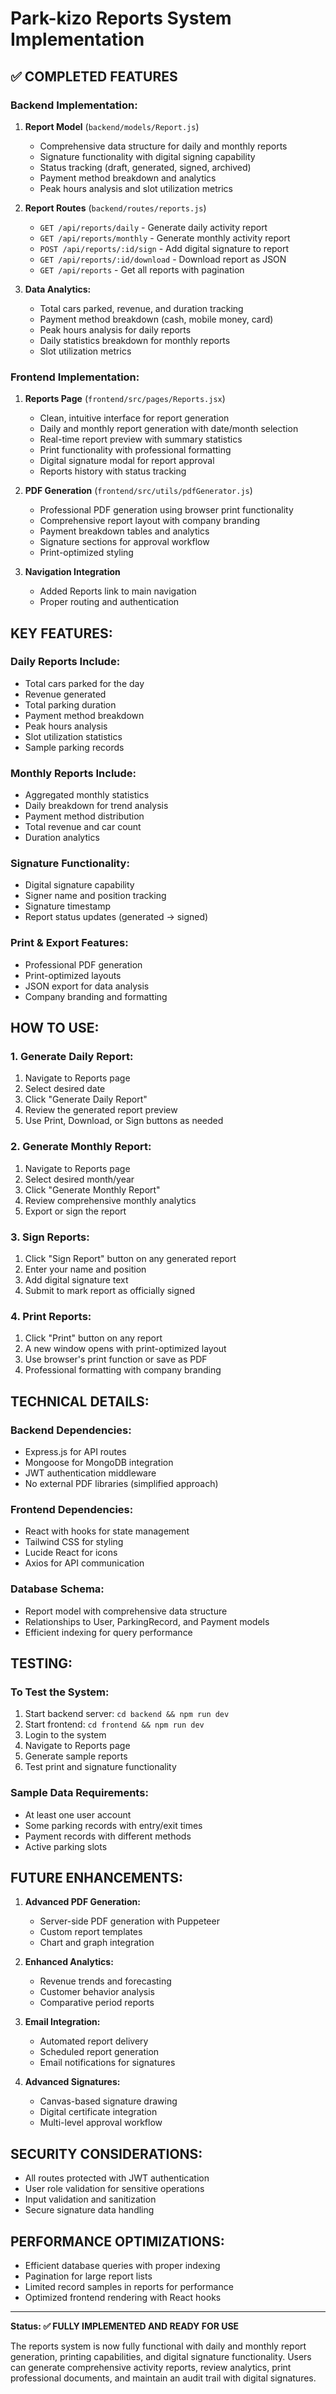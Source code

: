# Park-kizo Reports System Implementation

## ✅ **COMPLETED FEATURES**

### **Backend Implementation:**

1. **Report Model** (`backend/models/Report.js`)
   - Comprehensive data structure for daily and monthly reports
   - Signature functionality with digital signing capability
   - Status tracking (draft, generated, signed, archived)
   - Payment method breakdown and analytics
   - Peak hours analysis and slot utilization metrics

2. **Report Routes** (`backend/routes/reports.js`)
   - `GET /api/reports/daily` - Generate daily activity report
   - `GET /api/reports/monthly` - Generate monthly activity report
   - `POST /api/reports/:id/sign` - Add digital signature to report
   - `GET /api/reports/:id/download` - Download report as JSON
   - `GET /api/reports` - Get all reports with pagination

3. **Data Analytics:**
   - Total cars parked, revenue, and duration tracking
   - Payment method breakdown (cash, mobile money, card)
   - Peak hours analysis for daily reports
   - Daily statistics breakdown for monthly reports
   - Slot utilization metrics

### **Frontend Implementation:**

1. **Reports Page** (`frontend/src/pages/Reports.jsx`)
   - Clean, intuitive interface for report generation
   - Daily and monthly report generation with date/month selection
   - Real-time report preview with summary statistics
   - Print functionality with professional formatting
   - Digital signature modal for report approval
   - Reports history with status tracking

2. **PDF Generation** (`frontend/src/utils/pdfGenerator.js`)
   - Professional PDF generation using browser print functionality
   - Comprehensive report layout with company branding
   - Payment breakdown tables and analytics
   - Signature sections for approval workflow
   - Print-optimized styling

3. **Navigation Integration**
   - Added Reports link to main navigation
   - Proper routing and authentication

## **KEY FEATURES:**

### **Daily Reports Include:**
- Total cars parked for the day
- Revenue generated
- Total parking duration
- Payment method breakdown
- Peak hours analysis
- Slot utilization statistics
- Sample parking records

### **Monthly Reports Include:**
- Aggregated monthly statistics
- Daily breakdown for trend analysis
- Payment method distribution
- Total revenue and car count
- Duration analytics

### **Signature Functionality:**
- Digital signature capability
- Signer name and position tracking
- Signature timestamp
- Report status updates (generated → signed)

### **Print & Export Features:**
- Professional PDF generation
- Print-optimized layouts
- JSON export for data analysis
- Company branding and formatting

## **HOW TO USE:**

### **1. Generate Daily Report:**
1. Navigate to Reports page
2. Select desired date
3. Click "Generate Daily Report"
4. Review the generated report preview
5. Use Print, Download, or Sign buttons as needed

### **2. Generate Monthly Report:**
1. Navigate to Reports page
2. Select desired month/year
3. Click "Generate Monthly Report"
4. Review comprehensive monthly analytics
5. Export or sign the report

### **3. Sign Reports:**
1. Click "Sign Report" button on any generated report
2. Enter your name and position
3. Add digital signature text
4. Submit to mark report as officially signed

### **4. Print Reports:**
1. Click "Print" button on any report
2. A new window opens with print-optimized layout
3. Use browser's print function or save as PDF
4. Professional formatting with company branding

## **TECHNICAL DETAILS:**

### **Backend Dependencies:**
- Express.js for API routes
- Mongoose for MongoDB integration
- JWT authentication middleware
- No external PDF libraries (simplified approach)

### **Frontend Dependencies:**
- React with hooks for state management
- Tailwind CSS for styling
- Lucide React for icons
- Axios for API communication

### **Database Schema:**
- Report model with comprehensive data structure
- Relationships to User, ParkingRecord, and Payment models
- Efficient indexing for query performance

## **TESTING:**

### **To Test the System:**
1. Start backend server: `cd backend && npm run dev`
2. Start frontend: `cd frontend && npm run dev`
3. Login to the system
4. Navigate to Reports page
5. Generate sample reports
6. Test print and signature functionality

### **Sample Data Requirements:**
- At least one user account
- Some parking records with entry/exit times
- Payment records with different methods
- Active parking slots

## **FUTURE ENHANCEMENTS:**

1. **Advanced PDF Generation:**
   - Server-side PDF generation with Puppeteer
   - Custom report templates
   - Chart and graph integration

2. **Enhanced Analytics:**
   - Revenue trends and forecasting
   - Customer behavior analysis
   - Comparative period reports

3. **Email Integration:**
   - Automated report delivery
   - Scheduled report generation
   - Email notifications for signatures

4. **Advanced Signatures:**
   - Canvas-based signature drawing
   - Digital certificate integration
   - Multi-level approval workflow

## **SECURITY CONSIDERATIONS:**

- All routes protected with JWT authentication
- User role validation for sensitive operations
- Input validation and sanitization
- Secure signature data handling

## **PERFORMANCE OPTIMIZATIONS:**

- Efficient database queries with proper indexing
- Pagination for large report lists
- Limited record samples in reports for performance
- Optimized frontend rendering with React hooks

---

**Status: ✅ FULLY IMPLEMENTED AND READY FOR USE**

The reports system is now fully functional with daily and monthly report generation, printing capabilities, and digital signature functionality. Users can generate comprehensive activity reports, review analytics, print professional documents, and maintain an audit trail with digital signatures.
